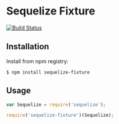 # Sequelize Fixture

[![Build Status](https://travis-ci.org/xudejian/sequelize-fixture.png)](https://travis-ci.org/xudejian/sequelize-fixture)

## Installation

Install from npm registry:

```
$ npm install sequelize-fixture
```

## Usage

```js
var Sequelize = require('sequelize');

require('sequelize-fixture')(Sequelize);

```
